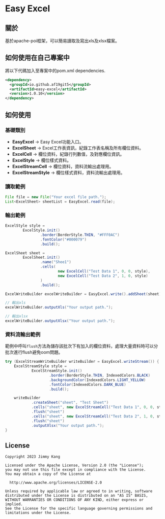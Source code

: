 # Easy Excel

## 關於

基於apache-poi框架，可以簡易讀取及寫出xls及xlsx檔案。

## 如何使用在自己專案中

將以下代碼加入至專案中的pom.xml dependencies.

```xml
<dependency>
  <groupId>io.github.af19git5</groupId>
  <artifactId>easy-excel</artifactId>
  <version>1.0.10</version>
</dependency>
```

## 如何使用

### 基礎類別

* **EasyExcel** -> Easy Excel功能入口。
* **ExcelSheet** -> Excel工作表資訊，紀錄工作表名稱及所有欄位資料。
* **ExcelCell** -> 欄位資料，紀錄行列數值，及對應欄位資訊。
* **ExcelStyle** -> 欄位樣式資料。
* **ExcelStreamCell** -> 欄位資料，資料流輸出處理用。
* **ExcelStreamStyle** -> 欄位樣式資料，資料流輸出處理用。

### 讀取範例

```java
File file = new File("Your excel file path.");
List<ExcelSheet> sheetList = EasyExcel.read(file);
```

### 輸出範例

```java
ExcelStyle style =
        ExcelStyle.init()
                .border(BorderStyle.THIN, "#FFF0AC")
                .fontColor("#000079")
                .build();

ExcelSheet sheet =
        ExcelSheet.init()
                .name("Shee1")
                .cells(
                        new ExcelCell("Test Data 1", 0, 0, style),
                        new ExcelCell("Test Data 2", 1, 0, style)
                )
                .build();

ExcelWriteBuilder excelWriteBuilder = EasyExcel.write().addSheet(sheet);

// 輸出xls
excelWriteBuilder.outputXls("Your output path.");

// 輸出xlsx
excelWriteBuilder.outputXlsx("Your output path.");
```

### 資料流輸出範例

範例中呼叫`flush`方法為儲存該批次下有加入的欄位資料，處理大量資料時可以分批次進行flush避免oom問題。
```java
try (ExcelStreamWriteBuilder writeBuilder = EasyExcel.writeStream()) {
    ExcelStreamStyle style =
            ExcelStreamStyle.init()
                    .border(BorderStyle.THIN, IndexedColors.BLACK)
                    .backgroundColor(IndexedColors.LIGHT_YELLOW)
                    .fontColor(IndexedColors.DARK_BLUE)
                    .build();

    writeBuilder
            .createSheet("sheet", "Test Sheet")
            .cells("sheet", new ExcelStreamCell("Test Data 1", 0, 0, style))
            .flush("sheet")
            .cells("sheet", new ExcelStreamCell("Test Data 2", 1, 0, style))
            .flush("sheet")
            .outputXlsx("Your output path.");
}
```

## License

```
Copyright 2023 Jimmy Kang

Licensed under the Apache License, Version 2.0 (the "License");
you may not use this file except in compliance with the License.
You may obtain a copy of the License at

  http://www.apache.org/licenses/LICENSE-2.0

Unless required by applicable law or agreed to in writing, software
distributed under the License is distributed on an "AS IS" BASIS,
WITHOUT WARRANTIES OR CONDITIONS OF ANY KIND, either express or implied.
See the License for the specific language governing permissions and
limitations under the License.
```
